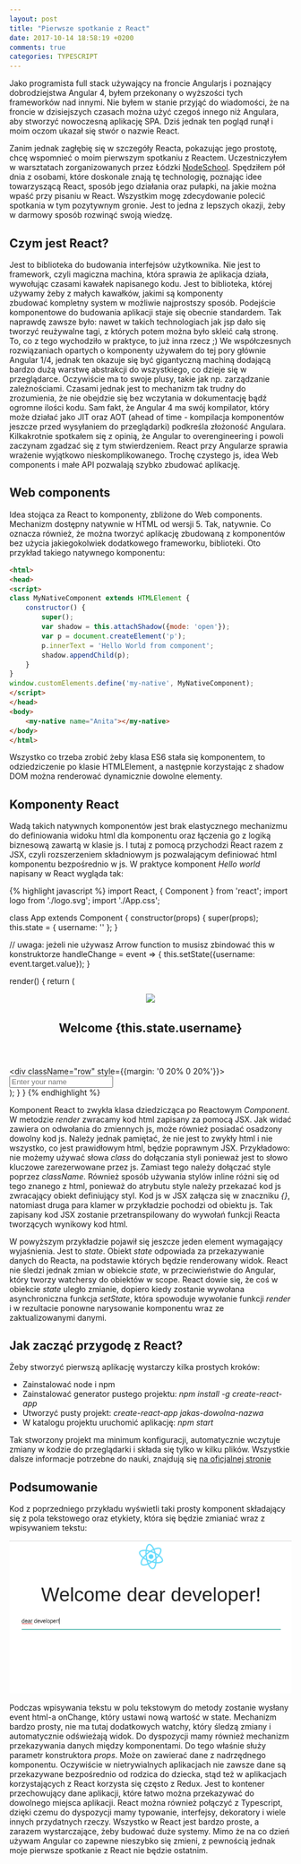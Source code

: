 ```yaml
---
layout: post
title: "Pierwsze spotkanie z React"
date: 2017-10-14 18:58:19 +0200
comments: true
categories: TYPESCRIPT
---
```

Jako programista full stack używający na froncie Angularjs i poznający dobrodziejstwa Angular 4, byłem przekonany o wyższości tych frameworków nad innymi. Nie byłem w stanie przyjąć do wiadomości, 
że na froncie w dzisiejszych czasach można użyć czegoś innego niż Angulara, aby stworzyć nowoczesną 
aplikację SPA. Dziś jednak ten pogląd runął i moim oczom ukazał się stwór o nazwie React. 

<!--more-->
Zanim jednak zagłębię się w szczegóły Reacta, pokazując jego prostotę, chcę wspomnieć o moim pierwszym spotkaniu z Reactem. Uczestniczyłem w warsztatach zorganizowanych
przez Łódzki [NodeSchool](https://nodeschool.io/lodz/). Spędziłem pół dnia z osobami, które doskonale znają tę technologię, poznając idee towarzyszącą React, sposób jego 
działania oraz pułapki, na jakie można wpaść przy pisaniu w React. Wszystkim mogę zdecydowanie polecić spotkania w tym pozytywnym gronie. Jest to jedna z lepszych okazji, 
żeby w darmowy sposób rozwinąć swoją wiedzę. 

## Czym jest React?
Jest to biblioteka do budowania interfejsów użytkownika. Nie jest to framework, czyli magiczna machina, która sprawia że 
aplikacja działa, wywołując czasami kawałek napisanego kodu. Jest to biblioteka, której używamy żeby z małych kawałków, jakimi są komponenty  
zbudować kompletny system w możliwie najprostszy sposób. Podejście komponentowe do budowania aplikacji staje się obecnie standardem. Tak naprawdę zawsze było: nawet 
w takich technologiach jak jsp dało się tworzyć reużywalne tagi, z których potem można było skleić całą stronę. To, co z tego wychodziło w praktyce, to już inna rzecz ;)
We współczesnych rozwiązaniach opartych o komponenty używałem do tej pory głównie Angular 1/4, jednak ten okazuje się być gigantyczną machiną dodającą bardzo dużą
warstwę abstrakcji do wszystkiego, co dzieje się w przeglądarce. Oczywiście ma to swoje plusy, takie jak np. zarządzanie zależnościami. Czasami jednak jest to mechanizm tak trudny do zrozumienia, 
że nie obejdzie się bez wczytania w dokumentację bądź ogromne ilości kodu. Sam fakt, że Angular 4 ma swój kompilator, który może działać 
jako JIT oraz AOT (ahead of time - kompilacja komponentów jeszcze przed wysyłaniem do przeglądarki) podkreśla złożoność Angulara. Kilkakrotnie spotkałem się z opinią, że 
Angular to overengineering i powoli zaczynam zgadzać się z tym stwierdzeniem. React przy Angularze sprawia wrażenie wyjątkowo nieskomplikowanego. Trochę czystego js, idea Web components 
i małe API pozwalają szybko zbudować aplikację. 

## Web components
Idea stojąca za React to komponenty, zbliżone do Web components. Mechanizm dostępny natywnie w HTML od wersji 5. Tak, natywnie. Co oznacza również, że można tworzyć
aplikację zbudowaną z komponentów bez użycia jakiegokolwiek dodatkowego frameworku, biblioteki. Oto przykład takiego natywnego komponentu: 

```html
<html>
<head>
<script>
class MyNativeComponent extends HTMLElement {
	constructor() {
	    super();
	    var shadow = this.attachShadow({mode: 'open'});
	    var p = document.createElement('p');
	    p.innerText = 'Hello World from component';
	    shadow.appendChild(p);
	}
}
window.customElements.define('my-native', MyNativeComponent);
</script>
</head>
<body>
	<my-native name="Anita"></my-native>
</body>
</html>
```

Wszystko co trzeba zrobić żeby klasa ES6 stała się komponentem, to odziedziczenie po klasie HTMLElement, a następnie korzystając z shadow DOM można renderować dynamicznie 
dowolne elementy. 

## Komponenty React
Wadą takich natywnych komponentów jest brak elastycznego mechanizmu do definiowania widoku html dla komponentu oraz łączenia go z logiką biznesową zawartą w klasie js.
I tutaj z pomocą przychodzi React razem z JSX, czyli rozszerzeniem składniowym js pozwalającym definiować html komponentu bezpośrednio w js. W praktyce komponent _Hello world_ napisany w React wygląda tak:

{% highlight javascript %}
import React, { Component } from 'react';
import logo from './logo.svg';
import './App.css';

class App extends Component {
  constructor(props) {
    super(props);
    this.state = { username: '' };
  }

  // uwaga: jeżeli nie używasz Arrow function to musisz zbindować this w konstruktorze
  handleChange = event => { 
    this.setState({username: event.target.value});
  }

  render() {
    return (
      <div className="center-align">
        <header>
          <img src={logo} className="App-logo" />
          <h2>Welcome {this.state.username}</h2>
        </header>
        <div className="row" style={{margin: '0 20% 0 20%'}}>
          <input placeholder="Enter your name" onChange={this.handleChange} />
        </div>
      </div>
    );
  }
}
{% endhighlight %}

Komponent React to zwykła klasa dziedzicząca po Reactowym _Component_. W metodzie _render_ zwracamy kod html zapisany za pomocą JSX. Jak widać zawiera on odwołania
do zmiennych js, może również posiadać osadzony dowolny kod js. Należy jednak pamiętać, że nie jest to zwykły html i nie wszystko, co jest prawidłowym html, będzie poprawnym
JSX. Przykładowo: nie możemy używać słowa _class_ do dołączania styli ponieważ jest to słowo kluczowe zarezerwowane przez js. Zamiast tego należy dołączać style poprzez 
_className_. Również sposób używania stylów inline różni się od tego znanego z html, ponieważ do atrybutu style należy przekazać kod js zwracający obiekt definiujący styl.
Kod js w JSX załącza się w znaczniku _{}_, natomiast druga para klamer w przykładzie pochodzi od obiektu js. Tak zapisany kod JSX zostanie przetranspilowany do wywołań
funkcji Reacta tworzących wynikowy kod html. 

W powyższym przykładzie pojawił się jeszcze jeden element wymagający wyjaśnienia. Jest to _state_. Obiekt _state_ odpowiada za przekazywanie danych do Reacta, na podstawie
których będzie renderowany widok. React nie śledzi jednak zmian w obiekcie _state_, w przeciwieństwie do Angular, który tworzy watchersy do obiektów w scope. 
React dowie się, że coś w obiekcie _state_ uległo zmianie, dopiero kiedy zostanie wywołana asynchroniczna funkcja _setState_, która spowoduje wywołanie funkcji _render_ i w rezultacie
ponowne narysowanie komponentu wraz ze zaktualizowanymi danymi.

## Jak zacząć przygodę z React?
Żeby stworzyć pierwszą aplikację wystarczy kilka prostych kroków:

  * Zainstalować node i npm
  * Zainstalować generator pustego projektu: _npm install -g create-react-app_
  * Utworzyć pusty projekt: _create-react-app jakas-dowolna-nazwa_
  * W katalogu projektu uruchomić aplikację: _npm start_

Tak stworzony projekt ma minimum konfiguracji, automatycznie wczytuje zmiany w kodzie do przeglądarki i składa się tylko w kilku plików. Wszystkie dalsze informacje
potrzebne do nauki, znajdują się [na oficjalnej stronie](https://reactjs.org/docs/installation.html)

## Podsumowanie
Kod z poprzedniego przykładu wyświetli taki prosty komponent składający się z pola tekstowego oraz etykiety, która się będzie zmianiać wraz z wpisywaniem tekstu:

![GitHub Logo](/images/react.png)

Podczas wpisywania tekstu w polu tekstowym do metody zostanie wysłany event html-a onChange, który ustawi nową wartość w state. Mechanizm bardzo prosty, nie ma tutaj
dodatkowych watchy, który śledzą zmiany i automatycznie odświeżają widok. Do dyspozycji mamy również mechanizm przekazywania danych między komponentami. 
Do tego właśnie służy parametr konstruktora _props_. Może on zawierać dane z nadrzędnego komponentu. Oczywiście w nietrywialnych aplikacjach nie zawsze dane są przekazywane 
bezpośrednio od rodzica do dziecka, stąd też w aplikacjach korzystających z React korzysta się często z Redux. Jest to kontener przechowujący dane aplikacji, które łatwo 
można przekazywać do dowolnego miejsca aplikacji. React można również połączyć z Typescript, dzięki czemu do dyspozycji mamy typowanie, interfejsy, dekoratory i wiele innych 
przydatnych rzeczy. Wszystko w React jest bardzo proste, a zarazem wystarczające, żeby budować duże systemy. Mimo że na co dzień używam Angular co zapewne nieszybko się 
zmieni, z pewnością jednak moje pierwsze spotkanie z React nie będzie ostatnim. 
